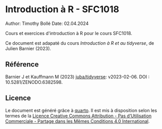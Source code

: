 # Introduction à R - SFC1018

Author: Timothy Bollé
Date: 02.04.2024

Cours et exercices d'introduction à R pour le cours SFC1018.

Ce document est adapaté du cours *Introduction à R et au tidyverse*, de Julien Barnier (2023).


## Référence
Barnier J et Kauffmann M (2023) [juba/tidyverse](https://juba.github.io/tidyverse/): v2023-02-06. DOI : 10.5281/ZENODO.6382598.


## Licence
Le document est généré grâce à [quarto](https://quarto.org/). Il est mis à disposition selon les termes de la [Licence Creative Commons Attribution - Pas d’Utilisation Commerciale - Partage dans les Mêmes Conditions 4.0 International](http://creativecommons.org/licenses/by-nc-sa/4.0/).